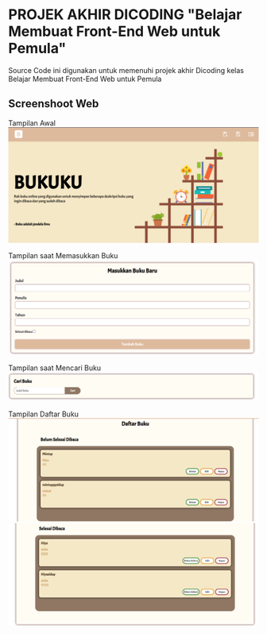# PROJEK AKHIR DICODING "Belajar Membuat Front-End Web untuk Pemula"

Source Code ini digunakan untuk memenuhi projek akhir Dicoding kelas Belajar Membuat Front-End Web untuk Pemula

## Screenshoot Web

Tampilan Awal
![ss1.PNG](ss1.PNG)

Tampilan saat Memasukkan Buku
![ss2.PNG](ss2.PNG)

Tampilan saat Mencari Buku
![ss3.PNG](ss3.PNG)

Tampilan Daftar Buku
![ss4.PNG](ss4.PNG)
![ss5.PNG](ss5.PNG)
